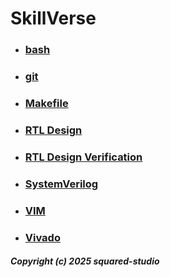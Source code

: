 # SkillVerse
  - ### [bash](bash.md)
  - ### [git](git.md)
  - ### [Makefile](Makefile.md)
  - ### [RTL Design](RTL_Design.md)
  - ### [RTL Design Verification](RTL_Design_Verification.md)
  - ### [SystemVerilog](SystemVerilog.md)
  - ### [VIM](VIM.md)
  - ### [Vivado](Vivado.md)

##### Copyright (c) 2025 squared-studio

